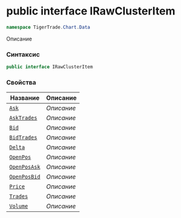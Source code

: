 
# public interface IRawClusterItem
```csharp
namespace TigerTrade.Chart.Data
```



Описание

### Синтаксис
```csharp
public interface IRawClusterItem
```


### Свойства
| Название | Описание |
| --- | --- |
| [`Ask`](./IRawClusterItem.cs/Свойства/Ask.md) | *Описание* |
| [`AskTrades`](./IRawClusterItem.cs/Свойства/AskTrades.md) | *Описание* |
| [`Bid`](./IRawClusterItem.cs/Свойства/Bid.md) | *Описание* |
| [`BidTrades`](./IRawClusterItem.cs/Свойства/BidTrades.md) | *Описание* |
| [`Delta`](./IRawClusterItem.cs/Свойства/Delta.md) | *Описание* |
| [`OpenPos`](./IRawClusterItem.cs/Свойства/OpenPos.md) | *Описание* |
| [`OpenPosAsk`](./IRawClusterItem.cs/Свойства/OpenPosAsk.md) | *Описание* |
| [`OpenPosBid`](./IRawClusterItem.cs/Свойства/OpenPosBid.md) | *Описание* |
| [`Price`](./IRawClusterItem.cs/Свойства/Price.md) | *Описание* |
| [`Trades`](./IRawClusterItem.cs/Свойства/Trades.md) | *Описание* |
| [`Volume`](./IRawClusterItem.cs/Свойства/Volume.md) | *Описание* |




